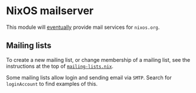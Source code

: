 # NixOS mailserver

This module will [eventually][issue 485] provide mail services for `nixos.org`.

[issue 485]: https://github.com/NixOS/infra/issues/485

## Mailing lists

To create a new mailing list, or change membership of a mailing list, see the
instructions at the top of [`mailing-lists.nix`](./mailing-lists.nix).

Some mailing lists allow login and sending email via `SMTP`. Search for
`loginAccount` to find examples of this.
